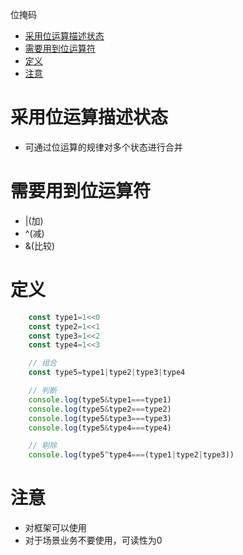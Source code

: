 <!-- TOC -->

位掩码

- [采用位运算描述状态](#采用位运算描述状态)
- [需要用到位运算符](#需要用到位运算符)
- [定义](#定义)
- [注意](#注意)

<!-- /TOC -->

# 采用位运算描述状态

* 可通过位运算的规律对多个状态进行合并

# 需要用到位运算符

* |(加)
* ^(减)
* &(比较)

# 定义

```js
    const type1=1<<0
    const type2=1<<1
    const type3=1<<2
    const type4=1<<3

    // 组合
    const type5=type1|type2|type3|type4

    // 判断
    console.log(type5&type1===type1)
    console.log(type5&type2===type2)
    console.log(type5&type3===type3)
    console.log(type5&type4===type4)

    // 剔除
    console.log(type5^type4===(type1|type2|type3))

```

# 注意

* 对框架可以使用
* 对于场景业务不要使用，可读性为0